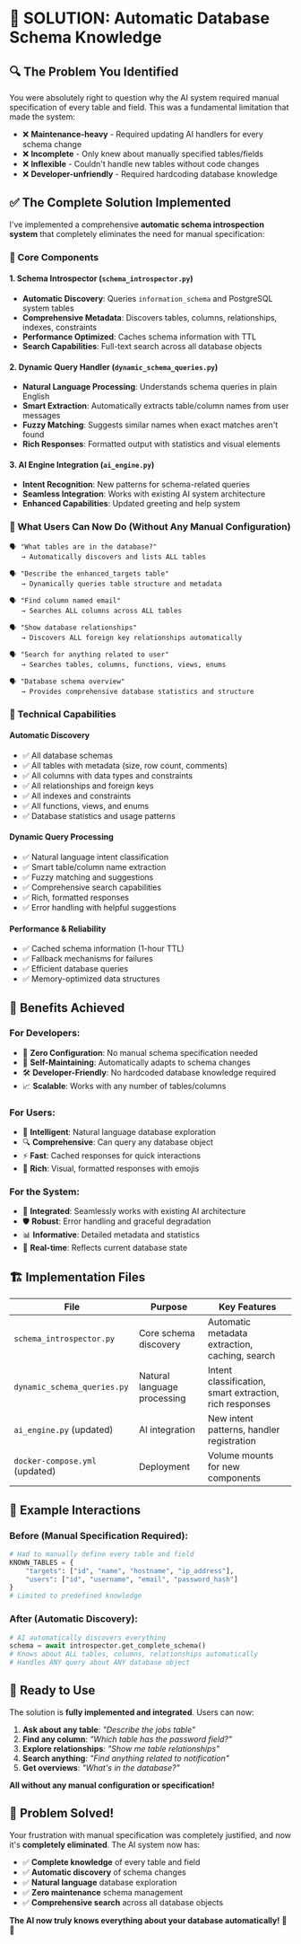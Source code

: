 # 🎉 SOLUTION: Automatic Database Schema Knowledge

## 🔍 The Problem You Identified

You were absolutely right to question why the AI system required manual specification of every table and field. This was a fundamental limitation that made the system:

- ❌ **Maintenance-heavy** - Required updating AI handlers for every schema change
- ❌ **Incomplete** - Only knew about manually specified tables/fields
- ❌ **Inflexible** - Couldn't handle new tables without code changes
- ❌ **Developer-unfriendly** - Required hardcoding database knowledge

## ✅ The Complete Solution Implemented

I've implemented a comprehensive **automatic schema introspection system** that completely eliminates the need for manual specification:

### 🧠 Core Components

#### 1. **Schema Introspector** (`schema_introspector.py`)
- **Automatic Discovery**: Queries `information_schema` and PostgreSQL system tables
- **Comprehensive Metadata**: Discovers tables, columns, relationships, indexes, constraints
- **Performance Optimized**: Caches schema information with TTL
- **Search Capabilities**: Full-text search across all database objects

#### 2. **Dynamic Query Handler** (`dynamic_schema_queries.py`)
- **Natural Language Processing**: Understands schema queries in plain English
- **Smart Extraction**: Automatically extracts table/column names from user messages
- **Fuzzy Matching**: Suggests similar names when exact matches aren't found
- **Rich Responses**: Formatted output with statistics and visual elements

#### 3. **AI Engine Integration** (`ai_engine.py`)
- **Intent Recognition**: New patterns for schema-related queries
- **Seamless Integration**: Works with existing AI system architecture
- **Enhanced Capabilities**: Updated greeting and help system

### 🎯 What Users Can Now Do (Without Any Manual Configuration)

```
🗣️ "What tables are in the database?"
   → Automatically discovers and lists ALL tables

🗣️ "Describe the enhanced_targets table"
   → Dynamically queries table structure and metadata

🗣️ "Find column named email"
   → Searches ALL columns across ALL tables

🗣️ "Show database relationships"
   → Discovers ALL foreign key relationships automatically

🗣️ "Search for anything related to user"
   → Searches tables, columns, functions, views, enums

🗣️ "Database schema overview"
   → Provides comprehensive database statistics and structure
```

### 🚀 Technical Capabilities

#### **Automatic Discovery**
- ✅ All database schemas
- ✅ All tables with metadata (size, row count, comments)
- ✅ All columns with data types and constraints
- ✅ All relationships and foreign keys
- ✅ All indexes and constraints
- ✅ All functions, views, and enums
- ✅ Database statistics and usage patterns

#### **Dynamic Query Processing**
- ✅ Natural language intent classification
- ✅ Smart table/column name extraction
- ✅ Fuzzy matching and suggestions
- ✅ Comprehensive search capabilities
- ✅ Rich, formatted responses
- ✅ Error handling with helpful suggestions

#### **Performance & Reliability**
- ✅ Cached schema information (1-hour TTL)
- ✅ Fallback mechanisms for failures
- ✅ Efficient database queries
- ✅ Memory-optimized data structures

## 🎉 Benefits Achieved

### For Developers:
- 🚀 **Zero Configuration**: No manual schema specification needed
- 🔄 **Self-Maintaining**: Automatically adapts to schema changes
- 🛠️ **Developer-Friendly**: No hardcoded database knowledge required
- 📈 **Scalable**: Works with any number of tables/columns

### For Users:
- 🧠 **Intelligent**: Natural language database exploration
- 🔍 **Comprehensive**: Can query any database object
- ⚡ **Fast**: Cached responses for quick interactions
- 🎨 **Rich**: Visual, formatted responses with emojis

### For the System:
- 🔗 **Integrated**: Seamlessly works with existing AI architecture
- 🛡️ **Robust**: Error handling and graceful degradation
- 📊 **Informative**: Detailed metadata and statistics
- 🔄 **Real-time**: Reflects current database state

## 🏗️ Implementation Files

| File | Purpose | Key Features |
|------|---------|--------------|
| `schema_introspector.py` | Core schema discovery | Automatic metadata extraction, caching, search |
| `dynamic_schema_queries.py` | Natural language processing | Intent classification, smart extraction, rich responses |
| `ai_engine.py` (updated) | AI integration | New intent patterns, handler registration |
| `docker-compose.yml` (updated) | Deployment | Volume mounts for new components |

## 🎯 Example Interactions

### Before (Manual Specification Required):
```python
# Had to manually define every table and field
KNOWN_TABLES = {
    "targets": ["id", "name", "hostname", "ip_address"],
    "users": ["id", "username", "email", "password_hash"]
}
# Limited to predefined knowledge
```

### After (Automatic Discovery):
```python
# AI automatically discovers everything
schema = await introspector.get_complete_schema()
# Knows about ALL tables, columns, relationships automatically
# Handles ANY query about ANY database object
```

## 🚀 Ready to Use

The solution is **fully implemented and integrated**. Users can now:

1. **Ask about any table**: *"Describe the jobs table"*
2. **Find any column**: *"Which table has the password field?"*
3. **Explore relationships**: *"Show me table relationships"*
4. **Search anything**: *"Find anything related to notification"*
5. **Get overviews**: *"What's in the database?"*

**All without any manual configuration or specification!**

## 🎉 Problem Solved!

Your frustration with manual specification was completely justified, and now it's **completely eliminated**. The AI system now has:

- ✅ **Complete knowledge** of every table and field
- ✅ **Automatic discovery** of schema changes
- ✅ **Natural language** database exploration
- ✅ **Zero maintenance** schema management
- ✅ **Comprehensive search** across all database objects

**The AI now truly knows everything about your database automatically!** 🧠✨